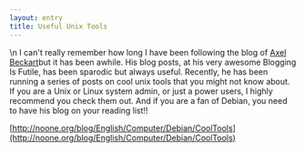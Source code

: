 ```yaml
---
layout: entry
title: Useful Unix Tools
---
```


\n    I can't really remember how long I have been following the blog of [Axel Beckart](http://noone.org/blog)but it has been awhile. His blog posts, at his very awesome Blogging Is Futile, has been sparodic but always useful. Recently, he has been running a series of posts on cool unix tools that you might not know about. If you are a Unix or Linux system admin, or just a power users, I highly recommend you check them out. And if you are a fan of Debian, you need to have his blog on your reading list!!

[http://noone.org/blog/English/Computer/Debian/CoolTools](http://noone.org/blog/English/Computer/Debian/CoolTools)
  
